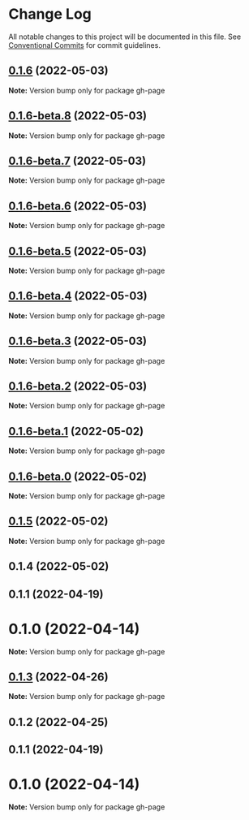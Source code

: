 # Change Log

All notable changes to this project will be documented in this file.
See [Conventional Commits](https://conventionalcommits.org) for commit guidelines.

## [0.1.6](https://github.com/wellgrisa/tame-your-theme/compare/gh-page@0.1.5...gh-page@0.1.6) (2022-05-03)

**Note:** Version bump only for package gh-page





## [0.1.6-beta.8](https://github.com/wellgrisa/tame-your-theme/compare/gh-page@0.1.6-beta.7...gh-page@0.1.6-beta.8) (2022-05-03)

**Note:** Version bump only for package gh-page





## [0.1.6-beta.7](https://github.com/wellgrisa/tame-your-theme/compare/gh-page@0.1.6-beta.5...gh-page@0.1.6-beta.7) (2022-05-03)

**Note:** Version bump only for package gh-page





## [0.1.6-beta.6](https://github.com/wellgrisa/tame-your-theme/compare/gh-page@0.1.6-beta.5...gh-page@0.1.6-beta.6) (2022-05-03)

**Note:** Version bump only for package gh-page





## [0.1.6-beta.5](https://github.com/wellgrisa/tame-your-theme/compare/gh-page@0.1.6-beta.4...gh-page@0.1.6-beta.5) (2022-05-03)

**Note:** Version bump only for package gh-page





## [0.1.6-beta.4](https://github.com/wellgrisa/tame-your-theme/compare/gh-page@0.1.6-beta.3...gh-page@0.1.6-beta.4) (2022-05-03)

**Note:** Version bump only for package gh-page





## [0.1.6-beta.3](https://github.com/wellgrisa/tame-your-theme/compare/gh-page@0.1.6-beta.2...gh-page@0.1.6-beta.3) (2022-05-03)

**Note:** Version bump only for package gh-page





## [0.1.6-beta.2](https://github.com/wellgrisa/tame-your-theme/compare/gh-page@0.1.6-beta.1...gh-page@0.1.6-beta.2) (2022-05-03)

**Note:** Version bump only for package gh-page





## [0.1.6-beta.1](https://github.com/wellgrisa/tame-your-theme/compare/gh-page@0.1.6-beta.0...gh-page@0.1.6-beta.1) (2022-05-02)

**Note:** Version bump only for package gh-page





## [0.1.6-beta.0](https://github.com/wellgrisa/tame-your-theme/compare/gh-page@0.1.5...gh-page@0.1.6-beta.0) (2022-05-02)

**Note:** Version bump only for package gh-page





## [0.1.5](https://github.com/wellgrisa/tame-your-theme/compare/gh-page@0.1.4...gh-page@0.1.5) (2022-05-02)

**Note:** Version bump only for package gh-page





## 0.1.4 (2022-05-02)



## 0.1.1 (2022-04-19)



# 0.1.0 (2022-04-14)

**Note:** Version bump only for package gh-page





## [0.1.3](https://github.com/wellgrisa/tame-your-theme/compare/gh-page@0.1.2...gh-page@0.1.3) (2022-04-26)

**Note:** Version bump only for package gh-page





## 0.1.2 (2022-04-25)



## 0.1.1 (2022-04-19)



# 0.1.0 (2022-04-14)

**Note:** Version bump only for package gh-page
